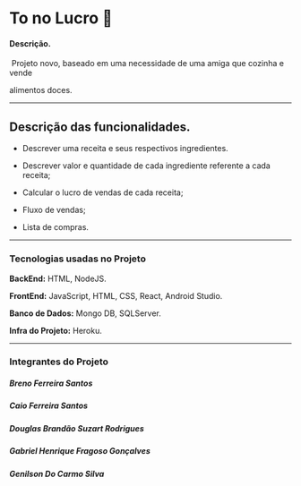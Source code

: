 # 					To no Lucro 💸

#### Descrição.

​	Projeto novo, baseado em uma necessidade de uma amiga que cozinha e vende

alimentos doces.

------



## 	Descrição das funcionalidades.

* Descrever uma receita e seus respectivos ingredientes.

* Descrever valor e quantidade de cada ingrediente referente a cada receita;	

* Calcular o lucro de vendas de cada receita;

* Fluxo de vendas;

* Lista de compras.

  

------



### Tecnologias usadas no Projeto

**BackEnd:**  HTML, NodeJS.

**FrontEnd:** JavaScript, HTML, CSS, React, Android Studio.

**Banco de Dados:**  Mongo DB, SQLServer.

**Infra do Projeto:**  Heroku.

------



### Integrantes do Projeto	

##### 	Breno Ferreira Santos 

##### 	Caio Ferreira Santos

##### 	Douglas Brandão Suzart Rodrigues

##### 	Gabriel Henrique Fragoso Gonçalves

##### 	Genilson Do Carmo Silva 


